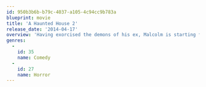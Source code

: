 ```yaml
---
id: 950b3b6b-b79c-4037-a105-4c94cc9b783a
blueprint: movie
title: 'A Haunted House 2'
release_date: '2014-04-17'
overview: 'Having exorcised the demons of his ex, Malcolm is starting fresh with his new girlfriend and her two children. After moving into their dream home, however, Malcolm is once again plagued by bizarre paranormal events.'
genres:
  -
    id: 35
    name: Comedy
  -
    id: 27
    name: Horror
---
```

